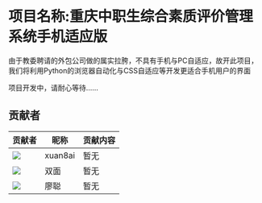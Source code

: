 
# 项目名称:重庆中职生综合素质评价管理系统手机适应版

由于教委聘请的外包公司做的属实拉胯，不具有手机与PC自适应，故开此项目，我们将利用Python的浏览器自动化与CSS自适应等开发更适合手机用户的界面

项目开发中，请耐心等待……

## 贡献者

贡献者  | 昵称  | 贡献内容
 ---- | ----- | ------  
<img src="https://avatars.githubusercontent.com/u/173129827?s=96&v=4" />| xuan8ai | 暂无
<img src="https://q.qlogo.cn/g?b=qq&s=100&nk=2137089783" />| 双面 | 暂无
<img src="https://q.qlogo.cn/g?b=qq&s=100&nk=2435863198" />| 廖聪 | 暂无